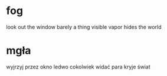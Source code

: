 # fog

look out the window
barely a thing visible
vapor hides the world

# mgła

wyjrzyj przez okno
ledwo cokolwiek widać
para kryje świat